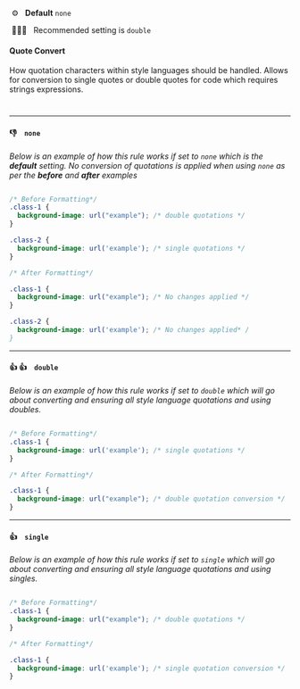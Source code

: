 &nbsp;⚙️&nbsp;&nbsp;&nbsp;**Default** `none`

&nbsp;💁🏽‍♀️&nbsp;&nbsp;&nbsp;Recommended setting is `double`

#### Quote Convert

How quotation characters within style languages should be handled. Allows for conversion to single quotes or double quotes for code which requires strings expressions.

#

---

#### 👎 &nbsp;&nbsp; `none`

_Below is an example of how this rule works if set to `none` which is the **default** setting. No conversion of quotations is applied when using `none` as per the **before** and **after** examples_

```css

/* Before Formatting*/
.class-1 {
  background-image: url("example"); /* double quotations */
}

.class-2 {
  background-image: url('example'); /* single quotations */
}

/* After Formatting*/

.class-1 {
  background-image: url("example"); /* No changes applied */
}

.class-2 {
  background-image: url('example'); /* No changes applied* /
}


```

---

#### 👍 👍 &nbsp;&nbsp; `double`

_Below is an example of how this rule works if set to `double` which will go about converting and ensuring all style language quotations and using doubles._


```css

/* Before Formatting*/
.class-1 {
  background-image: url('example'); /* single quotations */
}

/* After Formatting*/

.class-1 {
  background-image: url("example"); /* double quotation conversion */
}


```

---

#### 👍 &nbsp;&nbsp; `single`


_Below is an example of how this rule works if set to `single` which will go about converting and ensuring all style language quotations and using singles._


```css

/* Before Formatting*/
.class-1 {
  background-image: url("example"); /* double quotations */
}

/* After Formatting*/

.class-1 {
  background-image: url('example'); /* single quotation conversion */
}


```


